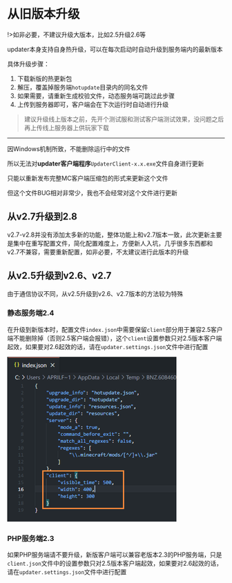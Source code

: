 # 从旧版本升级

!>如非必要，不建议升级大版本，比如2.5升级2.6等

updater本身支持自身热升级，可以在每次启动时自动升级到服务端内的最新版本

具体升级步骤：

1. 下载新版的热更新包
2. 解压，覆盖掉服务端`hotupdate`目录内的同名文件
3. 如果需要，请重新生成校验文件，动态服务端可跳过此步骤
4. 上传到服务器即可，客户端会在下次运行时自动进行升级

> 建议升级线上版本之前，先开个测试服和测试客户端测试效果，没问题之后再上传线上服务器上供玩家下载

---

因Windows机制所致，不能删除运行中的文件

所以无法对**updater客户端程序**`UpdaterClient-x.x.exe`文件自身进行更新

只能以重新发布完整MC客户端压缩包的形式来更新这个文件

但这个文件BUG相对非常少，我也不会经常对这个文件进行更新

## 从v2.7升级到2.8

v2.7-v2.8并没有添加太多新的功能，整体功能上和v2.7版本一致，此次更新主要是集中在重写配置文件，简化配置难度上，方便新人入坑，几乎很多东西都和v2.7不兼容，需要重新配置，如非必要，不太建议进行此版本的升级

## 从v2.5升级到v2.6、v2.7

由于通信协议不同，从v2.5升级到v2.6、v2.7版本的方法较为特殊

### 静态服务端2.4

在升级到新版本时，配置文件`index.json`中需要保留`client`部分用于兼容2.5客户端不能删除掉（否则2.5客户端会报错），这个`client`设置参数只对2.5版本客户端起效，如果要对2.6起效的话，请在`updater.settings.json`文件中进行配置

![image-20210425021841379](从旧版本升级/image-20210425021841379.png)

### PHP服务端2.3

如果PHP服务端请不要升级，新版客户端可以兼容老版本2.3的PHP服务端，只是`client.json`文件中的设置参数只对2.5版本客户端起效，如果要对2.6起效的话，请在`updater.settings.json`文件中进行配置
